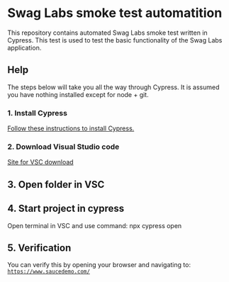 # Swag Labs smoke test automatition

This repository contains automated Swag Labs smoke test written in Cypress. This test is used to test the basic functionality of the Swag Labs application.


## Help

The steps below will take you all the way through Cypress. It is assumed you have nothing installed except for node + git.

### 1. Install Cypress

[Follow these instructions to install Cypress.](https://docs.cypress.io/guides/getting-started/installing-cypress)

### 2. Download Visual Studio code

[Site for VSC download](https://code.visualstudio.com/download)

## 3. Open folder in VSC

## 4. Start project in cypress

Open terminal in VSC and use command: npx cypress open

## 5. Verification
You can verify this by opening your browser and navigating to: [`https://www.saucedemo.com/`](https://www.saucedemo.com/)


